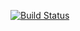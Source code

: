 [![Build Status](https://travis-ci.org/sosninroman/allocator.svg?branch=master)](https://travis-ci.org/sosninroman/allocator)
